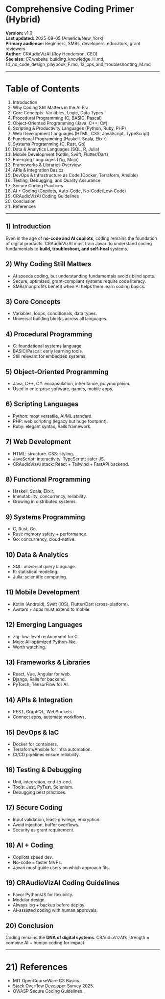 # Comprehensive Coding Primer (Hybrid)

**Version:** v1.0  
**Last updated:** 2025-09-05 (America/New_York)  
**Primary audience:** Beginners, SMBs, developers, educators, grant reviewers  
**Author:** CRAudioVizAI (Roy Henderson, CEO)  
**See also:** 07_website_building_knowledge_H.md, 14_no_code_design_playbook_F.md, 13_ops_and_troubleshooting_M.md

---
# Table of Contents
1. Introduction  
2. Why Coding Still Matters in the AI Era  
3. Core Concepts: Variables, Logic, Data Types  
4. Procedural Programming (C, BASIC, Pascal)  
5. Object-Oriented Programming (Java, C++, C#)  
6. Scripting & Productivity Languages (Python, Ruby, PHP)  
7. Web Development Languages (HTML, CSS, JavaScript, TypeScript)  
8. Functional Programming (Haskell, Scala, Elixir)  
9. Systems Programming (C, Rust, Go)  
10. Data & Analytics Languages (SQL, R, Julia)  
11. Mobile Development (Kotlin, Swift, Flutter/Dart)  
12. Emerging Languages (Zig, Mojo)  
13. Frameworks & Libraries Overview  
14. APIs & Integration Basics  
15. DevOps & Infrastructure as Code (Docker, Terraform, Ansible)  
16. Testing, Debugging, and Quality Assurance  
17. Secure Coding Practices  
18. AI + Coding (Copilots, Auto-Code, No-Code/Low-Code)  
19. CRAudioVizAI Coding Guidelines  
20. Conclusion  
21. References  

---
## 1) Introduction
Even in the age of **no-code and AI copilots**, coding remains the foundation of digital products. CRAudioVizAI must train Javari to understand coding fundamentals to **build, troubleshoot, and self-heal** systems.

## 2) Why Coding Still Matters
- AI speeds coding, but understanding fundamentals avoids blind spots.  
- Secure, optimized, grant-compliant systems require code literacy.  
- SMBs/nonprofits benefit when AI helps them learn coding basics.

## 3) Core Concepts
- Variables, loops, conditionals, data types.  
- Universal building blocks across all languages.  

## 4) Procedural Programming
- C: foundational systems language.  
- BASIC/Pascal: early learning tools.  
- Still relevant for embedded systems.

## 5) Object-Oriented Programming
- Java, C++, C#: encapsulation, inheritance, polymorphism.  
- Used in enterprise software, games, mobile apps.

## 6) Scripting Languages
- Python: most versatile, AI/ML standard.  
- PHP: web scripting (legacy but huge footprint).  
- Ruby: elegant syntax, Rails framework.

## 7) Web Development
- HTML: structure. CSS: styling.  
- JavaScript: interactivity. TypeScript: safer JS.  
- CRAudioVizAI stack: React + Tailwind + FastAPI backend.

## 8) Functional Programming
- Haskell, Scala, Elixir.  
- Immutability, concurrency, reliability.  
- Growing in distributed systems.

## 9) Systems Programming
- C, Rust, Go.  
- Rust: memory safety + performance.  
- Go: concurrency, cloud-native.

## 10) Data & Analytics
- SQL: universal query language.  
- R: statistical modeling.  
- Julia: scientific computing.

## 11) Mobile Development
- Kotlin (Android), Swift (iOS), Flutter/Dart (cross-platform).  
- Avatars + apps must extend to mobile.

## 12) Emerging Languages
- Zig: low-level replacement for C.  
- Mojo: AI-optimized Python-like.  
- Worth watching.

## 13) Frameworks & Libraries
- React, Vue, Angular for web.  
- Django, Rails for backend.  
- PyTorch, TensorFlow for AI.

## 14) APIs & Integration
- REST, GraphQL, WebSockets.  
- Connect apps, automate workflows.  

## 15) DevOps & IaC
- Docker for containers.  
- Terraform/Ansible for infra automation.  
- CI/CD pipelines ensure reliability.

## 16) Testing & Debugging
- Unit, integration, end-to-end.  
- Tools: Jest, PyTest, Selenium.  
- Debugging best practices.

## 17) Secure Coding
- Input validation, least-privilege, encryption.  
- Avoid injection, buffer overflows.  
- Security as grant requirement.

## 18) AI + Coding
- Copilots speed dev.  
- No-code = faster MVPs.  
- Javari must guide users on which approach fits.

## 19) CRAudioVizAI Coding Guidelines
- Favor Python/JS for flexibility.  
- Modular design.  
- Always log + backup before deploy.  
- AI-assisted coding with human approvals.

## 20) Conclusion
Coding remains the **DNA of digital systems**. CRAudioVizAI’s strength = combine AI + human coding for impact.

---
# 21) References
- MIT OpenCourseWare CS Basics.  
- Stack Overflow Developer Survey 2025.  
- OWASP Secure Coding Guidelines.  
